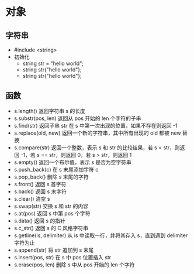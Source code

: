 # 对象

## 字符串

- \#include <string\>
- 初始化
  - string str = "hello world";
  - string str{"hello world"};
  - string str{"hello world"};

## 函数

- s.length() 返回字符串 s 的长度
- s.substr(pos, len) 返回从 pos 开始的 len 个字符的子串
- s.find(str) 返回子串 str 在 s 中第一次出现的位置，如果不存在则返回 -1
- s.replace(old, new) 返回一个新的字符串，其中所有出现的 old 都被 new 替换
- s.compare(str) 返回一个整数，表示 s 和 str 的比较结果，若 s < str，则返回 -1，若 s == str，则返回 0，若 s > str，则返回 1
- s.empty() 返回一个布尔值，表示 s 是否为空字符串
- s.push_back(c) 在 s 末尾添加字符 c
- s.pop_back() 删除 s 末尾的字符
- s.front() 返回 s 首字符
- s.back() 返回 s 末字符
- s.clear() 清空 s
- s.swap(str) 交换 s 和 str 的内容
- s.at(pos) 返回 s 中第 pos 个字符
- s.data() 返回 s 的指针
- s.c_str() 返回 s 的 C 风格字符串
- s.getline(is, delimiter) 从 is 中读取一行，并将其存入 s，直到遇到 delimiter 字符为止
- s.append(str) 将 str 追加到 s 末尾
- s.insert(pos, str) 在 s 中 pos 位置插入 str
- s.erase(pos, len) 删除 s 中从 pos 开始的 len 个字符